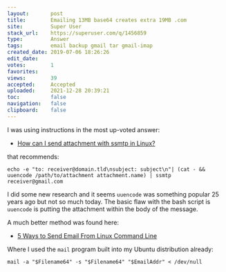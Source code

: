 ```yaml
---
layout:       post
title:        Emailing 13MB base64 creates extra 19MB .com
site:         Super User
stack_url:    https://superuser.com/q/1456859
type:         Answer
tags:         email backup gmail tar gmail-imap
created_date: 2019-07-06 18:26:26
edit_date:    
votes:        1
favorites:    
views:        39
accepted:     Accepted
uploaded:     2021-12-28 20:39:21
toc:          false
navigation:   false
clipboard:    false
---
```


I was using instructions in the most up-voted answer:

- [How can I send attachment with ssmtp in Linux?][1]

that recommends:

``` 
echo -e "to: receiver@domain.tld\nsubject: subject\n"| (cat - && uuencode /path/to/attachment attachment.name) | ssmtp receiver@gmail.com

```

I did some new research and it seems `uuencode` was something popular 25 years ago but not so much today. The basic flaw with the bash script is `uuencode` is putting the attachment within the body of the message.

A much better method was found here:

- [5 Ways to Send Email From Linux Command Line][2]

Where I used the `mail` program built into my Ubuntu distribution already:

``` 
mail -a "$Filename64" -s "$Filename64" "$EmailAddr" < /dev/null

```


  [1]: https://unix.stackexchange.com/a/90881/200094
  [2]: https://tecadmin.net/ways-to-send-email-from-linux-command-line/
